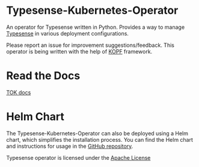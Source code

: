 # Typesense-Kubernetes-Operator
An operator for Typesense written in Python. Provides a way to manage [Typesense](https://typesense.org/) in various deployment configurations.

Please report an issue for improvement suggestions/feedback. This operator is being written with the help of [KOPF](https://github.com/nolar/kopf) framework.

# Read the Docs
[TOK docs](https://sai3010.github.io/Typesense-Kubernetes-Operator/)

# Helm Chart
The Typesense-Kubernetes-Operator can also be deployed using a Helm chart, which simplifies the installation process. You can find the Helm chart and instructions for usage in the [GitHub repository](https://github.com/sai3010/Typesense-Kubernetes-Operator-Charts/).

Typesense operator is licensed under the [Apache License](./LICENSE)